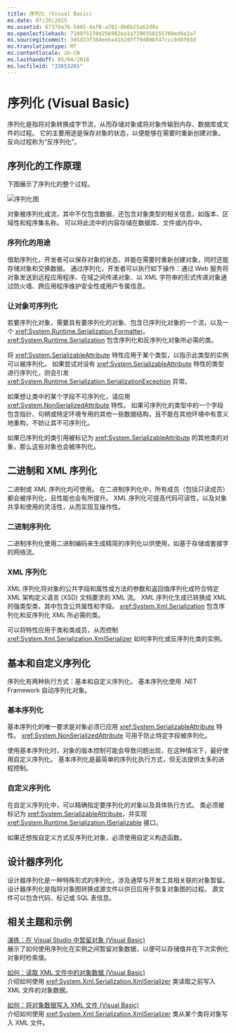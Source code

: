 ```yaml
---
title: 序列化 (Visual Basic)
ms.date: 07/20/2015
ms.assetid: 67379a76-5465-4af8-a781-0b0b25a62d9a
ms.openlocfilehash: 710975170d256982ea1a7190358155769ed6e2a7
ms.sourcegitcommit: 3d5d33f384eeba41b2dff79d096f47ccc8d8f03d
ms.translationtype: MT
ms.contentlocale: zh-CN
ms.lasthandoff: 05/04/2018
ms.locfileid: "33653265"
---
```

# <a name="serialization-visual-basic"></a>序列化 (Visual Basic)
序列化是指将对象转换成字节流，从而存储对象或将对象传输到内存、数据库或文件的过程。 它的主要用途是保存对象的状态，以便能够在需要时重新创建对象。 反向过程称为“反序列化”。  
  
## <a name="how-serialization-works"></a>序列化的工作原理  
 下图展示了序列化的整个过程。  
  
 ![序列化图](../../../../csharp/programming-guide/concepts/serialization/media/serialization.gif "序列化")  
  
 对象被序列化成流，其中不仅包含数据，还包含对象类型的相关信息，如版本、区域性和程序集名称。 可以将此流中的内容存储在数据库、文件或内存中。  
  
### <a name="uses-for-serialization"></a>序列化的用途  
 借助序列化，开发者可以保存对象的状态，并能在需要时重新创建对象，同时还能存储对象和交换数据。 通过序列化，开发者可以执行如下操作：通过 Web 服务将对象发送到远程应用程序、在域之间传递对象、以 XML 字符串的形式传递对象通过防火墙、跨应用程序维护安全性或用户专属信息。  
  
### <a name="making-an-object-serializable"></a>让对象可序列化  
 若要序列化对象，需要具有要序列化的对象、包含已序列化对象的一个流，以及一个 <xref:System.Runtime.Serialization.Formatter>。 <xref:System.Runtime.Serialization> 包含序列化和反序列化对象所必需的类。  
  
 将 <xref:System.SerializableAttribute> 特性应用于某个类型，以指示此类型的实例可以被序列化。 如果尝试对没有 <xref:System.SerializableAttribute> 特性的类型进行序列化，则会引发 <xref:System.Runtime.Serialization.SerializationException> 异常。  
  
 如果想让类中的某个字段不可序列化，请应用 <xref:System.NonSerializedAttribute> 特性。 如果可序列化的类型中的一个字段包含指针、句柄或特定环境专用的其他一些数据结构，且不能在其他环境中有意义地重构，不妨让其不可序列化。  
  
 如果已序列化的类引用被标记为 <xref:System.SerializableAttribute> 的其他类的对象，那么这些对象也会被序列化。  
  
## <a name="binary-and-xml-serialization"></a>二进制和 XML 序列化  
 二进制或 XML 序列化均可使用。 在二进制序列化中，所有成员（包括只读成员）都会被序列化，且性能也会有所提升。 XML 序列化可提高代码可读性，以及对象共享和使用的灵活性，从而实现互操作性。  
  
### <a name="binary-serialization"></a>二进制序列化  
 二进制序列化使用二进制编码来生成精简的序列化以供使用，如基于存储或套接字的网络流。  
  
### <a name="xml-serialization"></a>XML 序列化  
 XML 序列化将对象的公共字段和属性或方法的参数和返回值序列化成符合特定 XML 架构定义语言 (XSD) 文档要求的 XML 流。 XML 序列化生成已转换成 XML 的强类型类，其中包含公共属性和字段。 <xref:System.Xml.Serialization> 包含序列化和反序列化 XML 所必需的类。  
  
 可以将特性应用于类和类成员，从而控制 <xref:System.Xml.Serialization.XmlSerializer> 如何序列化或反序列化类的实例。  
  
## <a name="basic-and-custom-serialization"></a>基本和自定义序列化  
 序列化有两种执行方式：基本和自定义序列化。 基本序列化使用 .NET Framework 自动序列化对象。  
  
### <a name="basic-serialization"></a>基本序列化  
 基本序列化的唯一要求是对象必须已应用 <xref:System.SerializableAttribute> 特性。 <xref:System.NonSerializedAttribute> 可用于防止特定字段被序列化。  
  
 使用基本序列化时，对象的版本控制可能会导致问题出现，在这种情况下，最好使用自定义序列化。 基本序列化是最简单的序列化执行方式，但无法提供太多的进程控制。  
  
### <a name="custom-serialization"></a>自定义序列化  
 在自定义序列化中，可以精确指定要序列化的对象以及具体执行方式。 类必须被标记为 <xref:System.SerializableAttribute>，并实现 <xref:System.Runtime.Serialization.ISerializable> 接口。  
  
 如果还想按自定义方式反序列化对象，必须使用自定义构造函数。  
  
## <a name="designer-serialization"></a>设计器序列化  
 设计器序列化是一种特殊形式的序列化，涉及通常与开发工具相关联的对象暂留。 设计器序列化是指将对象图转换成源文件以供日后用于恢复对象图的过程。 源文件可以包含代码、标记或 SQL 表信息。  
  
##  <a name="BKMK_RelatedTopics"></a>相关主题和示例  
 [演练：在 Visual Studio 中暂留对象 (Visual Basic)](../../../../visual-basic/programming-guide/concepts/serialization/walkthrough-persisting-an-object-in-visual-studio.md)  
 展示了如何使用序列化在实例之间暂留对象数据，以便可以存储值并在下次实例化对象时检索值。  
  
 [如何：读取 XML 文件中的对象数据 (Visual Basic)](../../../../visual-basic/programming-guide/concepts/serialization/how-to-read-object-data-from-an-xml-file.md)  
 介绍如何使用 <xref:System.Xml.Serialization.XmlSerializer> 类读取之前写入 XML 文件的对象数据。  
  
 [如何：将对象数据写入 XML 文件 (Visual Basic)](../../../../visual-basic/programming-guide/concepts/serialization/how-to-write-object-data-to-an-xml-file.md)  
 介绍如何使用 <xref:System.Xml.Serialization.XmlSerializer> 类从某个类将对象写入 XML 文件。
